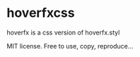 # hoverfxcss

hoverfx is a css version of hoverfx.styl

MIT license. Free to use, copy, reproduce...
